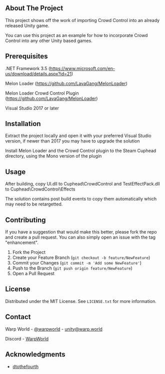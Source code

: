 ## About The Project

This project shows off the work of importing Crowd Control into an already released Unity game. 

You can use this project as an example for how to incorporate Crowd Control into any other Unity based games.

## Prerequisites
.NET Framework 3.5 (https://www.microsoft.com/en-us/download/details.aspx?id=21)

Melon Loader (https://github.com/LavaGang/MelonLoader)

Melon Loader Crowd Control Plugin (https://github.com/LavaGang/MelonLoader)

Visual Studio 2017 or later

## Installation
Extract the project locally and open it with your preferred Visual Studio version, if newer than 2017 you may have to upgrade the solution

Install Melon Loader and the Crowd Control plugin to the Steam Cuphead directory, using the Mono version of the plugin

## Usage
After building, copy UI.dll to Cuphead\CrowdControl and TestEffectPack.dll to Cuphead\CrowdControl\Effects

The solution contains post build events to copy them automatically which may need to be retargetted.


## Contributing


If you have a suggestion that would make this better, please fork the repo and create a pull request. You can also simply open an issue with the tag "enhancement".


1. Fork the Project
2. Create your Feature Branch (`git checkout -b feature/NewFeature`)
3. Commit your Changes (`git commit -m 'Add some NewFeature'`)
4. Push to the Branch (`git push origin feature/NewFeature`)
5. Open a Pull Request


## License

Distributed under the MIT License. See `LICENSE.txt` for more information.


## Contact

Warp World - [@warpworld](https://twitter.com/warpworld) - unity@warp.world

Discord - [WarpWorld](https://discord.warp.world)


## Acknowledgments

* [dtothefourth](https://twitter.com/dtothefourth)
